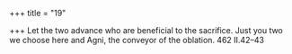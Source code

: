 +++
title = "19"

+++
Let the two advance who are beneficial to the sacrifice. Just you two we  choose here
and Agni, the conveyor of the oblation.
462 II.42–43